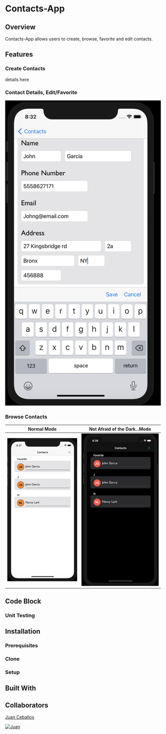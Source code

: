 # Contacts-App

## Overview

Contacts-App allows users to create, browse, favorite and edit contacts.


## Features


### Create Contacts

details here

### Contact Details, Edit/Favorite

![CreateContact](Contacts-App/SupportingFiles/Assets.xcassets/CreateContact.imageset/CreateContact.png)

### Browse Contacts

Normal Mode            | Not Afraid of the Dark...Mode
---------------------- | -----------------------
![Contacts](Contacts-App/SupportingFiles/Assets.xcassets/Contacts.imageset/Contacts.png) | ![ContactsDark](Contacts-App/SupportingFiles/Assets.xcassets/ContactsDark.imageset/ContactsDark.png)

## Code Block


### Unit Testing

## Installation

### Prerequisites

### Clone

### Setup

## Built With

## Collaborators

[Juan Ceballos](https://github.com/Juan-Ceballos)

[![Juan](https://avatars1.githubusercontent.com/u/55723135?s=250&u=cce4396e360011123eebd2f52323aa6248023ef0&v=4)](https://github.com/Juan-Ceballos)

